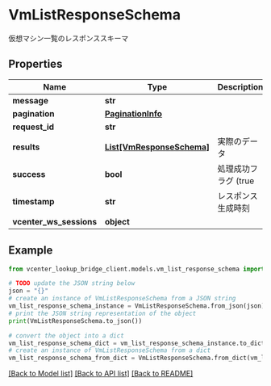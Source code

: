 # VmListResponseSchema

仮想マシン一覧のレスポンススキーマ

## Properties

Name | Type | Description | Notes
------------ | ------------- | ------------- | -------------
**message** | **str** |  | [optional] 
**pagination** | [**PaginationInfo**](PaginationInfo.md) |  | [optional] 
**request_id** | **str** |  | [optional] 
**results** | [**List[VmResponseSchema]**](VmResponseSchema.md) | 実際のデータ | 
**success** | **bool** | 処理成功フラグ (true|false) | 
**timestamp** | **str** | レスポンス生成時刻 | 
**vcenter_ws_sessions** | **object** |  | [optional] 

## Example

```python
from vcenter_lookup_bridge_client.models.vm_list_response_schema import VmListResponseSchema

# TODO update the JSON string below
json = "{}"
# create an instance of VmListResponseSchema from a JSON string
vm_list_response_schema_instance = VmListResponseSchema.from_json(json)
# print the JSON string representation of the object
print(VmListResponseSchema.to_json())

# convert the object into a dict
vm_list_response_schema_dict = vm_list_response_schema_instance.to_dict()
# create an instance of VmListResponseSchema from a dict
vm_list_response_schema_from_dict = VmListResponseSchema.from_dict(vm_list_response_schema_dict)
```
[[Back to Model list]](../README.md#documentation-for-models) [[Back to API list]](../README.md#documentation-for-api-endpoints) [[Back to README]](../README.md)


